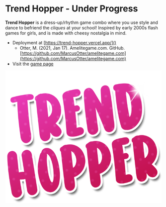 # Trend Hopper - Under Progress

**Trend Hopper** is a dress-up/rhythm game combo where you use style and dance to befriend the _cliques_ at your school! Inspired by early 2000s flash games for girls, and is made with cheesy nostalgia in mind.

- Deployment at [https://trend-hopper.vercel.app/]()
  - Otter, M. (2021, Jan 17). Amelitegame.com. GitHub. [https://github.com/MarcusOtter/amelitegame.com](https://github.com/MarcusOtter/amelitegame.com)
- Visit the [game page](https://elliag.itch.io/trend-hopper)

![](public/img/thLogo.png)
